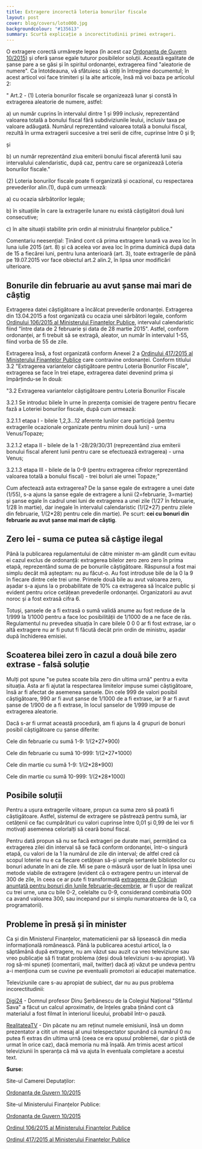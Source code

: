 ```yaml
---
title: Extragere incorectă loteria bonurilor fiscale
layout: post
cover: blog/covers/loto000.jpg
backgroundcolour: "#135613"
summary: Scurtă explicație a incorectitudinii primei extrageri.
---
```

O extragere corectă urmărește legea (în acest caz [Ordonanța de Guvern 10/2015](http://www.cdep.ro/proiecte/2015/200/50/0/og282.pdf)) și oferă șanse egale tuturor posibilelor soluții. Această egalitate de șanse pare a se găsi și în spiritul ordonanței, extragerea fiind "aleatorie de numere". Ca întotdeauna, vă sfătuiesc să citiți în întregime documentul; în acest articol voi face trimiteri și la alte articole, însă mă voi baza pe articolul 2:

" Art.2 - (1) Loteria bonurilor fiscale se organizează lunar și constă în extragerea aleatorie de numere, astfel:

a) un număr cuprins în intervalul dintre 1 și 999 inclusiv, reprezentând valoarea totală a bonului fiscal fără subdiviziunile leului, inclusiv taxa pe valoare adăugată. Numărul reprezentând valoarea totală a bonului fiscal, rezultă  în urma extragerii succesive a trei serii de cifre, cuprinse între 0 și 9;

și

b) un număr reprezentând ziua emiterii bonului fiscal aferentă lunii sau intervalului calendaristic, după caz, pentru care se organizează Loteria bonurilor fiscale."

(2) Loteria bonurilor fiscale poate fi organizată și ocazional, cu respectarea prevederilor alin.(1), după cum urmează:

a) cu ocazia sărbătorilor legale;

b) în situațiile în care la extragerile lunare nu există câștigători două luni consecutive;

c) în alte situații stabilite prin ordin al ministrului finanțelor publice."

Comentariu neesențial: Ținând cont că prima extragere lunară va avea loc în luna iulie 2015 (art. 8) și că acelea vor avea loc în prima duminică după data de 15 a fiecărei luni, pentru luna anterioară (art. 3), toate extragerile de până pe 19.07.2015 vor face obiectul art.2 alin.2, în lipsa unor modificări ulterioare. 

<h2><strong>Bonurile din februarie au avut șanse mai mari de câștig</strong></h2>

Extragerea datei câștigătoare a încălcat prevederile ordonanței. Extragerea din 13.04.2015 a fost organizată cu ocazia unei sărbători legale, conform [Ordinului 106/2015 al Ministerului Finanțelor Publice](http://discutii.mfinante.ro/static/10/Mfp/OMFP106_2015.pdf), intervalul calendaristic fiind "între data de 2 februarie și data de 28 martie 2015". Astfel, conform ordonanței, ar fi trebuit să se extragă, aleator, un număr în intervalul 1-55, fiind vorba de 55 de zile.

Extragerea însă, a fost organizată conform Anexei 2 a [Ordinului 417/2015 al Ministerului Finanțelor Publice](http://discutii.mfinante.ro/static/10/Mfp/OMFP417_2015.pdf) care contravine ordonanței. Conform titlului 3.2 "Extragerea variantelor câștigătoare pentru Loteria Bonurilor Fiscale", extragerea se face în trei etape, extragerea datei devenind prima și împărțindu-se în două:

"3.2 Extragerea variantelor câștigătoare pentru Loteria Bonurilor Fiscale 

3.2.1 Se introduc bilele în urne în prezența comisiei de tragere pentru fiecare fază a Loteriei bonurilor fiscale, după cum urmează: 

3.2.1.1 etapa I - bilele 1,2,3...12 aferente lunilor care participă (pentru extragerile ocazionale organizate pentru minim două luni) - urna Venus/Topaze; 

3.2.1.2 etapa II - bilele de la 1 -28/29/30/31 (reprezentând ziua emiterii bonului fiscal aferent lunii pentru care se efectuează extragerea) - urna Venus; 

3.2.1.3 etapa III - bilele de la 0-9 (pentru extragerea cifrelor reprezentând valoarea totală a bonului fiscal) - trei boluri ale urnei Topaze;"

Cum afectează asta extragerea? De la șanse egale de extragere a unei date (1/55), s-a ajuns la șanse egale de extragere a lunii (2=februarie, 3=martie) și șanse egale în cadrul unei luni de extragerea a unei zile (1/27 în februarie, 1/28 în martie), dar inegale în intervalul calendaristic (1/(2\*27) pentru zilele din februarie, 1/(2\*28) pentru cele din martie). Pe scurt: <strong>cei cu bonuri din februarie au avut șanse mai mari de câștig</strong>.

<h2><strong>Zero lei - suma ce putea să câștige ilegal</strong></h2>

Până la publicarea regulamentului de către minister m-am gândit cum evitau ei cazul exclus de ordonanță: extragerea bilelor zero zero zero în prima etapă, reprezentând suma de pe bonurile câștigătoare. Răspunsul a fost mai simplu decât mă așteptam: nu au făcut-o. Au fost introduse bile de la 0 la 9 în fiecare dintre cele trei urne. Primele două bile au avut valoarea zero, așadar s-a ajuns la o probabilitate de 10% ca extragerea să încalce public și evident pentru orice cetățean prevederile ordonanței. Organizatorii au avut noroc și a fost extrasă cifra 6.

Totuși, șansele de a fi extrasă o sumă validă anume au fost reduse de la 1/999 la 1/1000 pentru a face loc posibilității de 1/1000 de a ne face de râs. Regulamentul nu prevedea situația în care bilele 0 0 0 ar fi fost extrase, iar o altă extragere nu ar fi putut fi făcută decât prin ordin de ministru, așadar după închiderea emisiei.

<h2><strong>Scoaterea bilei zero în cazul a două bile zero extrase - falsă soluție</strong></h2>

Mulți pot spune "se putea scoate bila zero din ultima urnă" pentru a evita situația. Asta ar fi ajutat la respectarea limitelor impuse sumei câștigătoare, însă ar fi afectat de asemenea șansele. Din cele 999 de valori posibil câștigătoare, 990 ar fi avut șanse de 1/1000 de a fi extrase, iar 9 ar fi avut șanse de 1/900 de a fi extrase, în locul șanselor de 1/999 impuse de extragerea aleatorie.

Dacă s-ar fi urmat această procedură, am fi ajuns la 4 grupuri de bonuri posibil câștigătoare cu șanse diferite:

Cele din februarie cu sumă 1-9: 1/(2\*27\*900)

Cele din februarie cu sumă 10-999: 1/(2\*27\*1000)

Cele din martie cu sumă 1-9: 1/(2\*28\*900)

Cele din martie cu sumă 10-999: 1/(2\*28\*1000)

<h2><strong>Posibile soluții</strong></h2>

Pentru a ușura extragerile viitoare, propun ca suma zero să poată fi câștigătoare. Astfel, sistemul de extragere se păstrează pentru sumă, iar cetățenii ce fac cumpărături cu valori cuprinse între 0,01 și 0,99 de lei vor fi motivați asemenea celorlalți să ceară bonul fiscal.

Pentru dată propun să nu se facă extrageri pe durate mari, permițând ca extragerea zilei din interval să se facă conform ordonanței, într-o singură etapă, cu valori de la 1 la numărul de zile din interval; de altfel cred că scopul loteriei nu e ca fiecare cetățean să-și umple sertarele bibliotecilor cu bonuri adunate în ani de zile. Mi se pare o măsură ușor de luat în lipsa unei metode viabile de extragere (evident că o extragere pentru un interval de 300 de zile, în ceea ce ar pute fi transformată [extragerea de Crăciun anunțată pentru bonuri din lunile februarie-decembrie](http://gov.ro/ro/stiri/briefing-de-presa-sustinut-de-ministrul-finantelor-publice-darius-valcov-i-de-purtatorul-de-cuvant-al-guvernului-corneliu-calota-la-finalul-edintei-de-guvern), ar fi ușor de realizat cu trei urne, una cu bile 0-2, celelalte cu 0-9, considerand combinatia 000 ca avand valoarea 300, sau incepand pur si simplu numaratoarea de la 0, ca programatorii).

<h2><strong>Probleme în presă și în minister</strong></h2>

Ca și din Ministerul Finanțelor, matematicienii par să lipsească din media informațională românească. Până la publicarea acestui articol, la o săptămână după extragere, nu am văzut sau auzit ca vreo televiziune sau vreo publicație să fi tratat problema (deși două televiziuni s-au apropiat). Vă rog să-mi spuneți (comentarii, mail, twitter) dacă ați văzut pe undeva pentru a-i menționa cum se cuvine pe eventualii promotori ai educației matematice.

Televiziunile care s-au apropiat de subiect, dar nu au pus problema incorectitudinii:

[Digi24](http://www.digi24.ro/Stiri/Digi24/Actualitate/Social/Ce+sanse+aveti+sa+castigati+la+loteria+bonurilor+fiscale) - Domnul profesor Dinu Șerbănescu de la Colegiul Național "Sfântul Sava" a făcut un calcul aproximativ, de înțeles graba ținând cont că materialul a fost filmat în interiorul liceului, probabil într-o pauză.

[RealitateaTV](http://www.realitatea.net) - Din păcate nu am reținut numele emisiunii, însă un domn prezentator a citit un mesaj al unui telespectator spunând că numărul 0 nu putea fi extras din ultima urnă (ceea ce era opusul problemei, dar o pistă de urmat în orice caz), dacă memoria nu mă înșală. Am trimis acest articol televiziunii în speranța că mă va ajuta în eventuala completare a acestui text.

<strong>Surse:</strong>

Site-ul Camerei Deputaților: 

[Ordonanța de Guvern 10/2015](http://www.cdep.ro/proiecte/2015/200/50/0/og282.pdf)

Site-ul Ministerului Finanțelor Publice: 

[Ordonanța de Guvern 10/2015](http://discutii.mfinante.ro/static/10/Mfp/OG10_2015.pdf) 

[Ordinul 106/2015 al Ministerului Finanțelor Publice](http://discutii.mfinante.ro/static/10/Mfp/OMFP106_2015.pdf) 

[Ordinul 417/2015 al Ministerului Finanțelor Publice](http://discutii.mfinante.ro/static/10/Mfp/OMFP417_2015.pdf) 
